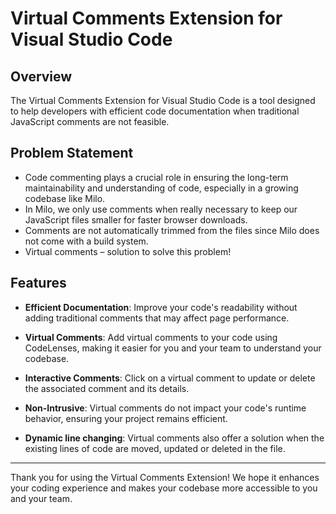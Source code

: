 # Virtual Comments Extension for Visual Studio Code

## Overview
The Virtual Comments Extension for Visual Studio Code is a tool designed to help developers with efficient code documentation when traditional JavaScript comments are not feasible.

## Problem Statement
- Code commenting plays a crucial role in ensuring the long-term maintainability and understanding of code, especially in a growing codebase like Milo.
- In Milo, we only use comments when really necessary to keep our JavaScript files smaller for faster browser downloads.
- Comments are not automatically trimmed from the files since Milo does not come with a build system.
- Virtual comments – solution to solve this problem!

## Features

- **Efficient Documentation**: Improve your code's readability without adding traditional comments that may affect page performance.

- **Virtual Comments**: Add virtual comments to your code using CodeLenses, making it easier for you and your team to understand your codebase.

- **Interactive Comments**: Click on a virtual comment to update or delete the associated comment and its details.

- **Non-Intrusive**: Virtual comments do not impact your code's runtime behavior, ensuring your project remains efficient.

- **Dynamic line changing**: Virtual comments also offer a solution when the existing lines of code are moved, updated or deleted in the file.

---

Thank you for using the Virtual Comments Extension! We hope it enhances your coding experience and makes your codebase more accessible to you and your team.